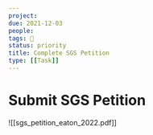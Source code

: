 ```yaml
---
project:
due: 2021-12-03
people:
tags: 🧨
status: priority
title: Complete SGS Petition
type: [[Task]]
---
```


# Submit SGS Petition

![[sgs_petition_eaton_2022.pdf]]